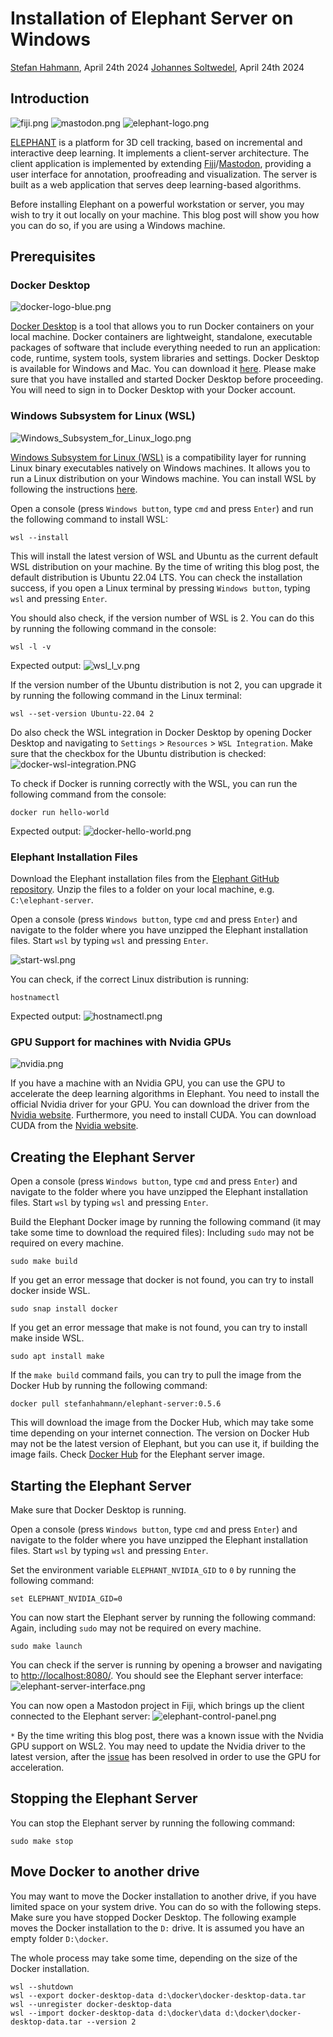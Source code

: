 # Installation of Elephant Server on Windows

[Stefan Hahmann](../readme.md), April 24th 2024
[Johannes Soltwedel](../../johannes_mueller/Readme.md), April 24th 2024

## Introduction

![fiji.png](images/fiji.png)
![mastodon.png](images/mastodon.png)
![elephant-logo.png](images/elephant-logo.png)

[ELEPHANT](https://elephant-track.github.io/#/v0.5/) is a platform for 3D cell tracking, based on incremental and interactive deep learning.
It implements a client-server architecture. The client application is implemented by extending [Fiji](https://imagej.net/software/fiji/downloads)/[Mastodon](https://mastodon.readthedocs.io/en/latest/), providing a user interface for annotation, proofreading and visualization.
The server is built as a web application that serves deep learning-based algorithms.

Before installing Elephant on a powerful workstation or server, you may wish to try it out locally on your machine. This blog post will show you how you can do so, if you are using a Windows machine.

## Prerequisites

### Docker Desktop

![docker-logo-blue.png](images/docker-logo-blue.png)

[Docker Desktop](https://www.docker.com/products/docker-desktop) is a tool that allows you to run Docker containers on your local machine. 
Docker containers are lightweight, standalone, executable packages of software that include everything needed to run an application: code, runtime, system tools, system libraries and settings. 
Docker Desktop is available for Windows and Mac. You can download it [here](https://www.docker.com/products/docker-desktop).
Please make sure that you have installed and started Docker Desktop before proceeding. You will need to sign in to Docker Desktop with your Docker account.

### Windows Subsystem for Linux (WSL)

![Windows_Subsystem_for_Linux_logo.png](images/Windows_Subsystem_for_Linux_logo.png)

[Windows Subsystem for Linux (WSL)](https://docs.microsoft.com/en-us/windows/wsl/) is a compatibility layer for running Linux binary executables natively on Windows machines.
It allows you to run a Linux distribution on your Windows machine.
You can install WSL by following the instructions [here](https://docs.microsoft.com/en-us/windows/wsl/install).

Open a console (press `Windows button`, type `cmd` and press `Enter`) and run the following command to install WSL:

```console
wsl --install
```

This will install the latest version of WSL and Ubuntu as the current default WSL distribution on your machine. By the time of writing this blog post, the default distribution is Ubuntu 22.04 LTS.
You can check the installation success, if you open a Linux terminal by pressing `Windows button`, typing `wsl` and pressing `Enter`.

You should also check, if the version number of WSL is 2. You can do this by running the following command in the console:

```console
wsl -l -v
```
Expected output:
![wsl_l_v.png](images/wsl_l_v.png)

If the version number of the Ubuntu distribution is not 2, you can upgrade it by running the following command in the Linux terminal:

```console
wsl --set-version Ubuntu-22.04 2
```

Do also check the WSL integration in Docker Desktop by opening Docker Desktop and navigating to `Settings` > `Resources` > `WSL Integration`. 
Make sure that the checkbox for the Ubuntu distribution is checked:
![docker-wsl-integration.PNG](images/docker-wsl-integration.png)

To check if Docker is running correctly with the WSL, you can run the following command from the console:

```console
docker run hello-world
```
Expected output:
![docker-hello-world.png](images/docker-hello-world.png)

### Elephant Installation Files

Download the Elephant installation files from the [Elephant GitHub repository](https://github.com/elephant-track/elephant-server/archive/refs/heads/main.zip). Unzip the files to a folder on your local machine, e.g. `C:\elephant-server`.

Open a console (press `Windows button`, type `cmd` and press `Enter`) and navigate to the folder where you have unzipped the Elephant installation files.
Start `wsl` by typing `wsl` and pressing `Enter`.

![start-wsl.png](images/start-wsl.png)

You can check, if the correct Linux distribution is running:
```console
hostnamectl
```
Expected output:
![hostnamectl.png](images/hostnamectl.png)

### GPU Support for machines with Nvidia GPUs

![nvidia.png](images/nvidia.png)

If you have a machine with an Nvidia GPU, you can use the GPU to accelerate the deep learning algorithms in Elephant.
You need to install the official Nvidia driver for your GPU. You can download the driver from the [Nvidia website](https://www.nvidia.com/Download/index.aspx).
Furthermore, you need to install CUDA. You can download CUDA from the [Nvidia website](https://developer.nvidia.com/cuda-downloads).

## Creating the Elephant Server

Open a console (press `Windows button`, type `cmd` and press `Enter`) and navigate to the folder where you have unzipped the Elephant installation files.
Start `wsl` by typing `wsl` and pressing `Enter`.

Build the Elephant Docker image by running the following command (it may take some time to download the required files):
Including `sudo` may not be required on every machine.

```console
sudo make build
```
If you get an error message that docker is not found, you can try to install docker inside WSL.

```console
sudo snap install docker
```

If you get an error message that make is not found, you can try to install make inside WSL.

```console
sudo apt install make
```

If the `make build` command fails, you can try to pull the image from the Docker Hub by running the following command:

```console
docker pull stefanhahmann/elephant-server:0.5.6
```

This will download the image from the Docker Hub, which may take some time depending on your internet connection.
The version on Docker Hub may not be the latest version of Elephant, but you can use it, if building the image fails.
Check [Docker Hub](https://hub.docker.com/r/stefanhahmann/elephant-server) for the Elephant server image.

## Starting the Elephant Server

Make sure that Docker Desktop is running.

Open a console (press `Windows button`, type `cmd` and press `Enter`) and navigate to the folder where you have unzipped the Elephant installation files.
Start `wsl` by typing `wsl` and pressing `Enter`.

Set the environment variable `ELEPHANT_NVIDIA_GID` to `0` by running the following command:

```console
set ELEPHANT_NVIDIA_GID=0
```

You can now start the Elephant server by running the following command:
Again, including `sudo` may not be required on every machine.
```console
sudo make launch
```

You can check if the server is running by opening a browser and navigating to [http://localhost:8080/](http://localhost:8080/).
You should see the Elephant server interface:
![elephant-server-interface.png](images/elephant-server-interface.png)

You can now open a Mastodon project in Fiji, which brings up the client connected to the Elephant server:
![elephant-control-panel.png](images/elephant-control-panel.png)

`*` By the time writing this blog post, there was a known issue with the Nvidia GPU support on WSL2. 
You may need to update the Nvidia driver to the latest version, after the [issue](https://github.com/microsoft/WSL/issues/11277) has been resolved in order to use the GPU for acceleration.

## Stopping the Elephant Server

You can stop the Elephant server by running the following command:
```console
sudo make stop
```

## Move Docker to another drive

You may want to move the Docker installation to another drive, if you have limited space on your system drive.
You can do so with the following steps. Make sure you have stopped Docker Desktop.
The following example moves the Docker installation to the `D:` drive. It is assumed you have an empty folder `D:\docker`.

The whole process may take some time, depending on the size of the Docker installation.

```console
wsl --shutdown
wsl --export docker-desktop-data d:\docker\docker-desktop-data.tar
wsl --unregister docker-desktop-data
wsl --import docker-desktop-data d:\docker\data d:\docker\docker-desktop-data.tar --version 2
```

